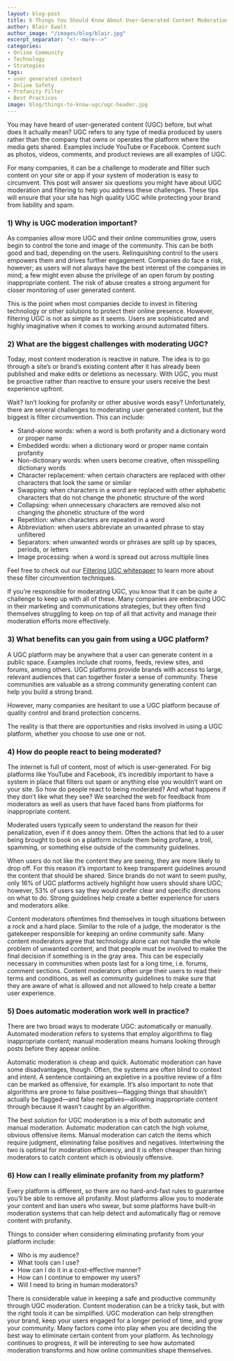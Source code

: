 ```yaml
---
layout: blog-post
title: 6 Things You Should Know About User-Generated Content Moderation
author: Blair Ewalt
author_image: "/images/blog/blair.jpg"
excerpt_separator: "<!--more-->"
categories:
- Online Community
- Technology
- Strategies
tags:
- user generated content
- Online Safety
- Profanity Filter
- Best Practices
image: blog/things-to-know-ugc/ugc-header.jpg
---
```


You may have heard of user-generated content (UGC) before, but what does it actually mean? UGC refers to any type of media produced by users rather than the company that owns or operates the platform where the media gets shared. Examples include YouTube or Facebook. Content such as photos, videos, comments, and product reviews are all examples of UGC. 

<!--more-->

For many companies, it can be a challenge to moderate and filter such content on your site or app if your system of moderation is easy to circumvent. This post will answer six questions you might have about UGC moderation and filtering to help you address these challenges. These tips will ensure that your site has high quality UGC while protecting your brand from liability and spam. 

### 1) Why is UGC moderation important?

As companies allow more UGC and their online communities grow, users begin to control the tone and image of the community. This can be both good and bad, depending on the users. Relinquishing control to the users empowers them and drives further engagement. Companies do face a risk, however; as users will not always have the best interest of the companies in mind; a few might even abuse the privilege of an open forum by posting inappropriate content. The risk of abuse creates a strong argument for closer monitoring of user generated content. 

This is the point when most companies decide to invest in filtering technology or other solutions to protect their online presence. However, filtering UGC is not as simple as it seems. Users are sophisticated and highly imaginative when it comes to working around automated filters.

### 2) What are the biggest challenges with moderating UGC?

Today, most content moderation is reactive in nature. The idea is to go through a site’s or brand’s existing content after it has already been published and make edits or deletions as necessary. With UGC, you must be proactive rather than reactive to ensure your users receive the best experience upfront.

Wait? Isn’t looking for profanity or other abusive words easy? Unfortunately, there are several challenges to moderating user generated content, but the biggest is filter circumvention. This can include:

* Stand-alone words: when a word is both profanity and a dictionary word or proper name
* Embedded words: when a dictionary word or proper name contain profanity
* Non-dictionary words: when users become creative, often misspelling dictionary words
* Character replacement: when certain characters are replaced with other characters that look the same or similar
* Swapping: when characters in a word are replaced with other alphabetic characters that do not change the phonetic structure of the word
* Collapsing: when unnecessary characters are removed also not changing the phonetic structure of the word
* Repetition: when characters are repeated in a word
* Abbreviation: when users abbreviate an unwanted phrase to stay unfiltered
* Separators: when unwanted words or phrases are split up by spaces, periods, or letters 
* Image processing: when a word is spread out across multiple lines 

Feel free to check out our [Filtering UGC whitepaper](/resources/Filtering-UGC-Whitepaper.pdf) to learn more about these filter circumvention techniques. 

If you’re responsible for moderating UGC, you know that it can be quite a challenge to keep up with all of these. Many companies are embracing UGC in their marketing and communications strategies, but they often find themselves struggling to keep on top of all that activity and manage their moderation efforts more effectively.  

### 3) What benefits can you gain from using a UGC platform?

A UGC platform may be anywhere that a user can generate content in a public space. Examples include chat rooms, feeds, review sites, and forums, among others. UGC platforms provide brands with access to large, relevant audiences that can together foster a sense of community. These communities are valuable as a strong community generating content can help you build a strong brand. 

However, many companies are hesitant to use a UGC platform because of quality control and brand protection concerns. 

The reality is that there are opportunities and risks involved in using a UGC platform, whether you choose to use one or not. 

### 4) How do people react to being moderated?

The internet is full of content, most of which is user-generated. For big platforms like YouTube and Facebook, it’s incredibly important to have a system in place that filters out spam or anything else you wouldn’t want on your site. So how do people react to being moderated? And what happens if they don’t like what they see? We searched the web for feedback from moderators as well as users that have faced bans from platforms for inappropriate content. 

Moderated users typically seem to understand the reason for their penalization, even if it does annoy them. Often the actions that led to a user being brought to book on a platform include them being profane, a troll, spamming, or something else outside of the community guidelines. 

When users do not like the content they are seeing, they are more likely to drop off. For this reason it’s important to keep transparent guidelines around the content that should be shared. Since brands do not want to seem pushy, only 16% of UGC platforms actively highlight how users should share UGC; however, 53% of users say they would prefer clear and specific directions on what to do. Strong guidelines help create a better experience for users and moderators alike. 

Content moderators oftentimes find themselves in tough situations between a rock and a hard place. Similar to the role of a judge, the moderator is the gatekeeper responsible for keeping an online community safe. Many content moderators agree that technology alone can not handle the whole problem of unwanted content, and that people must be involved to make the final decision if something is in the gray area. This can be especially necessary in communities when posts last for a long time, i.e. forums, comment sections. Content moderators often urge their users to read their terms and conditions, as well as community guidelines to make sure that they are aware of what is allowed and not allowed to help create a better user experience. 

### 5) Does automatic moderation work well in practice?

There are two broad ways to moderate UGC: automatically or manually. Automated moderation refers to systems that employ algorithms to flag inappropriate content; manual moderation means humans looking through posts before they appear online.

Automatic moderation is cheap and quick. Automatic moderation can have some disadvantages, though. Often, the systems are often blind to context and intent. A sentence containing an expletive in a positive review of a film can be marked as offensive, for example. It’s also important to note that algorithms are prone to false positives—flagging things that shouldn’t actually be flagged—and false negatives—allowing inappropriate content through because it wasn’t caught by an algorithm.

The best solution for UGC moderation is a mix of both automatic and manual moderation. Automatic moderation can catch the high volume, obvious offensive items. Manual moderation can catch the items which require judgment, eliminating false positives and negatives. Intertwining the two is optimal for moderation efficiency, and it is often cheaper than hiring moderators to catch content which is obviously offensive. 

### 6) How can I really eliminate profanity from my platform?

Every platform is different, so there are no hard-and-fast rules to guarantee you’ll be able to remove all profanity. Most platforms allow you to moderate your content and ban users who swear, but some platforms have built-in moderation systems that can help detect and automatically flag or remove content with profanity. 

Things to consider when considering eliminating profanity from your platform include: 

* Who is my audience? 
* What tools can I use? 
* How can I do it in a cost-effective manner? 
* How can I continue to empower my users? 
* Will I need to bring in human moderators?

There is considerable value in keeping a safe and productive community through UGC moderation. Content moderation can be a tricky task, but with the right tools it can be simplified. UGC moderation can help strengthen your brand, keep your users engaged for a longer period of time, and grow your community. Many factors come into play when you are deciding the best way to eliminate certain content from your platform. As technology continues to progress, it will be interesting to see how automated moderation transforms and how online communities shape themselves. 

